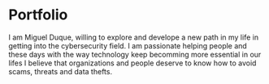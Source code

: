 # Portfolio
I am Miguel Duque, willing to explore and develope a new path in my life in getting into the cybersecurity field. I am passionate helping people and these days with the way technology keep becomming more essential in our lifes I believe that organizations and people deserve to know how to avoid scams, threats and data thefts. 
